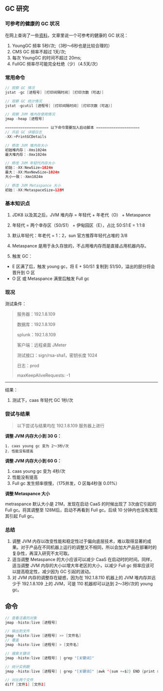 ## GC 研究

### 可参考的健康的 GC 状况

在网上查询了一些[资料](https://www.jianshu.com/p/5ace2a0cafa4)，文章里说一个可参考的健康的 GC 状况：

1. YoungGC 频率 5秒/次;（3秒～6秒也是比较合理的）
2. CMS GC 频率不超过 1天/次;
3. 每次 YoungGC 的时间不超过 20ms;
4. FullGC 频率尽可能完全杜绝（少）（4.5天/次）

### 常用命令

```java
// 观察 GC 情况
jstat -gc [进程号] [打印间隔时间] [打印次数（可选）]

// 观察 GC 统计情况
jstat -gcutil [进程号] [打印间隔时间] [打印次数（可选）]

// 观察 JVM 堆内存使用情况
jmap -heap [进程号]

==================== 以下命令需要加入启动脚本 ====================
// 开启 GC 详细日志
-XX:+PrintGCDetails

// 修改 JVM 堆内存大小
初始堆内存：-Xms1024m
最大堆内存：-Xmx1024m

// 修改 JVM 年轻代内存大小
初始：-XX:NewSize=1024m
最大：-XX:MaxNewSize=1024m
大小一致：-Xmn1024m

// 修改 JVM Metaspance 大小
初始：-XX:MetaspaceSize=128M
```

### 基本知识点

1.  JDK8 以及其之后，JVM 堆内存 = 年轻代 + 年老代（O） + Metaspance
2.  年轻代 = 两个幸存区（S0/S1） + 伊甸园区（E），占比 S0:S1:E = 1:1:8

3.  默认年轻代：年老代 = 1：2，sun 官方推荐年轻代占堆的 3/8

4.  Metaspance 是用于永久存放的，不占用堆内存而是直接占用机器内存。

5.  触发 GC：

   - E 区满了后，触发 young gc，将 E + S0/S1 复制到 S1/S0，溢出的部分将会晋升到 O 区
   - O 区 或 Metaspance 满里后触发 Full gc


### 现况

测试条件：

> 服务器：192.1.8.109
>
> 数据库：192.1.8.109
>
> splunk：192.1.8.109
>
> 客户端：远程桌面 JMeter
>
> 测试接口：sign/rsa-sha1，密钥长度 1024
>
> 日志：prod
>
> maxKeepAliveRequests: -1

****

结果：

1. 测试下，caas 年轻代 GC 1秒/次

### 尝试与结果

> 以下尝试与结果均在 192.1.8.109 服务器上进行

**调整 JVM 内存大小到 30 G：**

 	1. caas young gc 变为 2～3秒/次
 	2. 性能没有提高

**调整 JVM 内存大小到 60 G：**

1. caas young gc 变为 4秒/次
2. 性能没有提高
3. Full gc 发生频率很慢，（175并发，O 区每4秒涨 0.01%）

**调整 Metaspance 大小**

metraspance 默认大小是 21M，发现在启动 CaaS 的时候出现了 3次由它引起的 Full gc。将其调整至 128M后，启动不再看到 Full gc。后续 10 分钟内也没有发现其引起 Full gc。

### 总结

1. 调整 JVM 内存以改变性能和稳定性过于偏向底层技术，难以取得显著的成果。对于产品在不同机器上运行的调整又不相同，所以会加大产品在部署时的复杂性，再深入研究不太可取。
2. 适当调整 Metaspance 的大小应该可以减少 CaaS 在启动时的时间。同样，适当调整 JVM 内存的大小以增大年老区的大小，以减少 Full gc 频率应该可以提高稳定性，减少因为 GC 引起的波动。
3. 对 JVM 内存的调整存在疑惑，因为在 192.1.8.110 机器上的 JVM 堆内存并远少于 192.1.8.109 上的 JVM，可是 110 机器却可以达到 2～3秒/次的 young gc。



## 命令

```java
// 查看活着的对象
jmap -histo:live [进程号] 

// 输出到文件
jmap -histo:live [进程号] >> [文件名]
// 覆盖
jmap -histo:live [进程号] > [文件名]

// 搜索关键词
jmap -histo:live [进程号] | grep "[关键词]"

// 统计实例数
jmap -histo:live [进程号] | grep "[关键词]" |awk '{sum +=$2} END {print sum}'

// 对比两个文件
diff [文件1] [文件2]
```



